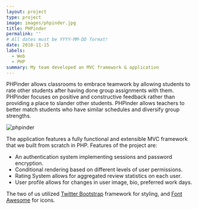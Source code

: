 ```yaml
---
layout: project
type: project
image: images/phpinder.jpg
title: PHPinder
permalink: ''
# All dates must be YYYY-MM-DD format!
date: 2018-11-15
labels:
  - Web
  - PHP
summary: My team developed an MVC framework & application
---
```


PHPinder allows classrooms to embrace teamwork by allowing students to rate other students after having done group assignments with them. PHPinder focuses on positive and constructive feedback rather than providing a place to slander other students. PHPinder allows teachers to better match students who have similar schedules and diversify group strengths. 

![phpinder](https://j-taki.github.io/images/phpinder.jpg)

The application features a fully functional and extensible MVC framework that we built from scratch in PHP. Features of the project are:
  - An authentication system implementing sessions and password encryption. 
  - Conditional rendering based on different levels of user permissions.
  - Rating System allows for aggregated review statistics on each user. 
  - User profile allows for changes in user image, bio, preferred work days. 

The two of us utilized [Twitter Bootstrap](https://getbootstrap.com) framework for styling, and [Font Awesome](https://fontawesome.com) for icons.
